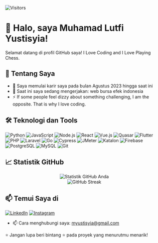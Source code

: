 ![Visitors](https://visitor-badge.laobi.icu/badge?page_id=lutfiyustisyia.github.io&style=flat&color=brightgreen)

# 👋 Halo, saya Muhamad Lutfi Yustisyia!

Selamat datang di profil GitHub saya! I Love Coding and I Love Playing Chess.

## 🚀 Tentang Saya
- 📝 Saya memulai karir saya pada bulan Agustus 2023 hingga saat ini
- 🔭 Saat ini saya sedang mengerjakan: web bursa efek indonesia
- ⚡ If some people feel dizzy about something challenging, I am the opposite. That is why I love coding.

## 🛠️ Teknologi dan Tools

![Python](https://img.shields.io/badge/-Python-333?style=flat&logo=python)
![JavaScript](
https://img.shields.io/badge/-JavaScript-333?style=flat&logo=javascript)
![Node.js](https://img.shields.io/badge/-Node.js-333?style=flat&logo=node.js)
![React](https://img.shields.io/badge/-React-333?style=flat&logo=react)
![Vue.js](https://img.shields.io/badge/-Vue.js-333?style=flat&logo=vue.js)
![Quasar](https://img.shields.io/badge/-Quasar-333?style=flat&logo=quasar)
![Flutter](https://img.shields.io/badge/-Flutter-333?style=flat&logo=flutter)
![PHP](https://img.shields.io/badge/-PHP-333?style=flat&logo=php
)
![Laravel](https://img.shields.io/badge/-Laravel-333?style=flat&logo=laravel)
![Go](https://img.shields.io/badge/-Go-333?style=flat&logo=go)
![Cypress](https://img.shields.io/badge/-Cypress-333?style=flat&logo=cypress)
![JMeter](https://img.shields.io/badge/-JMeter-333?style=flat&logo=apachejmeter)
![Katalon](https://img.shields.io/badge/-Katalon-333?style=flat&logo=katalon)
![Firebase](https://img.shields.io/badge/-Firebase-333?style=flat&logo=firebase)
![PostgreSQL](https://img.shields.io/badge/-PostgreSQL-333?style=flat&logo=postgresql)
![MySQL](https://img.shields.io/badge/-MySQL-333?style=flat&logo=mysql)
![Git](https://img.shields.io/badge/-Git-333?style=flat&logo=git)

## 📈 Statistik GitHub

<p align="center">
  <img src="https://github-readme-stats.vercel.app/api?username=lutfiyustisyia&show_icons=true&theme=radical" alt="Statistik GitHub Anda" />
  <br>
  <img src="https://github-readme-streak-stats.herokuapp.com/?user=lutfiyustisyia&theme=radical" alt="GitHub Streak" />
</p>

<!-- ## 📂 Proyek Unggulan

- [📌 Nama Proyek 1](link ke repositori) — deskripsi singkat.
- [📌 Nama Proyek 2](link ke repositori) — deskripsi singkat.
- [📌 Nama Proyek 3](link ke repositori) — deskripsi singkat.
-->
## 📫 Temui Saya di

[![LinkedIn](https://img.shields.io/badge/-LinkedIn-blue?style=flat&logo=linkedin)](https://linkedin.com/in/muhamad-lutfi-yustisyia)
[![Instagram](https://img.shields.io/badge/-Instagram-000?style=flat&logo=instagram)](https://www.instagram.com/lutfiyustisyia25/)

- 📫 Cara menghubungi saya: myustisyia@gmail.com

⭐ Jangan lupa beri bintang ⭐ pada proyek yang menurutmu menarik!
